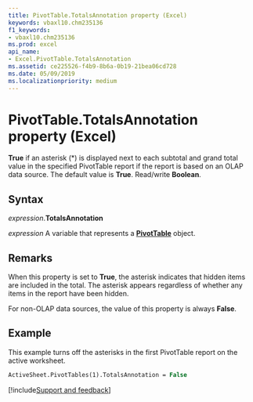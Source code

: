 ```yaml
---
title: PivotTable.TotalsAnnotation property (Excel)
keywords: vbaxl10.chm235136
f1_keywords:
- vbaxl10.chm235136
ms.prod: excel
api_name:
- Excel.PivotTable.TotalsAnnotation
ms.assetid: ce225526-f4b9-8b6a-0b19-21bea06cd728
ms.date: 05/09/2019
ms.localizationpriority: medium
---
```



# PivotTable.TotalsAnnotation property (Excel)

**True** if an asterisk (\*) is displayed next to each subtotal and grand total value in the specified PivotTable report if the report is based on an OLAP data source. The default value is **True**. Read/write **Boolean**.


## Syntax

_expression_.**TotalsAnnotation**

_expression_ A variable that represents a **[PivotTable](Excel.PivotTable.md)** object.


## Remarks

When this property is set to **True**, the asterisk indicates that hidden items are included in the total. The asterisk appears regardless of whether any items in the report have been hidden.

For non-OLAP data sources, the value of this property is always **False**.


## Example

This example turns off the asterisks in the first PivotTable report on the active worksheet.

```vb
ActiveSheet.PivotTables(1).TotalsAnnotation = False
```



[!include[Support and feedback](~/includes/feedback-boilerplate.md)]